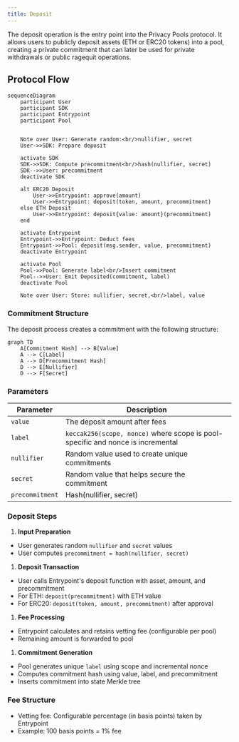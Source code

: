 ```yaml
---
title: Deposit
---
```


The deposit operation is the entry point into the Privacy Pools protocol. It allows users to publicly deposit assets (ETH or ERC20 tokens) into a pool, creating a private commitment that can later be used for private withdrawals or public ragequit operations.

## Protocol Flow

```mermaid
sequenceDiagram
    participant User
    participant SDK
    participant Entrypoint
    participant Pool


    Note over User: Generate random:<br/>nullifier, secret
    User->>SDK: Prepare deposit

    activate SDK
    SDK->>SDK: Compute precommitment<br/>hash(nullifier, secret)
    SDK-->>User: precommitment
    deactivate SDK

    alt ERC20 Deposit
        User->>Entrypoint: approve(amount)
        User->>Entrypoint: deposit(token, amount, precommitment)
    else ETH Deposit
        User->>Entrypoint: deposit{value: amount}(precommitment)
    end

    activate Entrypoint
    Entrypoint->>Entrypoint: Deduct fees
    Entrypoint->>Pool: deposit(msg.sender, value, precommitment)
    deactivate Entrypoint

    activate Pool
    Pool->>Pool: Generate label<br/>Insert commitment
    Pool-->>User: Emit Deposited(commitment, label)
    deactivate Pool

    Note over User: Store: nullifier, secret,<br/>label, value
```

### Commitment Structure

The deposit process creates a commitment with the following structure:

```mermaid
graph TD
    A[Commitment Hash] --> B[Value]
    A --> C[Label]
    A --> D[Precommitment Hash]
    D --> E[Nullifier]
    D --> F[Secret]

```

### Parameters

| Parameter       | Description                                                                     |
| --------------- | ------------------------------------------------------------------------------- |
| `value`         | The deposit amount after fees                                                   |
| `label`         | `keccak256(scope, nonce)` where scope is pool-specific and nonce is incremental |
| `nullifier`     | Random value used to create unique commitments                                  |
| `secret`        | Random value that helps secure the commitment                                   |
| `precommitment` | Hash(nullifier, secret)                                                         |

### Deposit Steps

1. **Input Preparation**

- User generates random `nullifier` and `secret` values
- User computes `precommitment = hash(nullifier, secret)`

1. **Deposit Transaction**

- User calls Entrypoint's deposit function with asset, amount, and precommitment
- For ETH: `deposit(precommitment)` with ETH value
- For ERC20: `deposit(token, amount, precommitment)` after approval

1. **Fee Processing**

- Entrypoint calculates and retains vetting fee (configurable per pool)
- Remaining amount is forwarded to pool

1. **Commitment Generation**

- Pool generates unique `label` using scope and incremental nonce
- Computes commitment hash using value, label, and precommitment
- Inserts commitment into state Merkle tree

### Fee Structure

- Vetting fee: Configurable percentage (in basis points) taken by Entrypoint
- Example: 100 basis points = 1% fee
